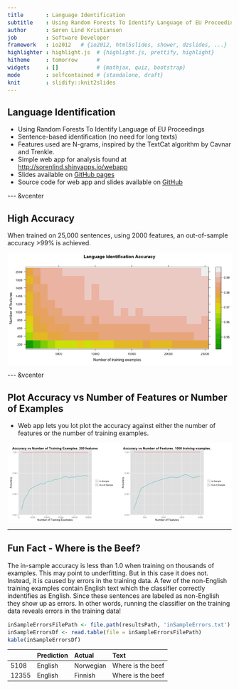 ```yaml
---
title       : Language Identification 
subtitle    : Using Random Forests To Identify Language of EU Proceedings
author      : Søren Lind Kristiansen
job         : Software Developer
framework   : io2012   # {io2012, html5slides, shower, dzslides, ...}
highlighter : highlight.js  # {highlight.js, prettify, highlight}
hitheme     : tomorrow      # 
widgets     : []            # {mathjax, quiz, bootstrap}
mode        : selfcontained # {standalone, draft}
knit        : slidify::knit2slides
---
```

<style>
.title-slide {
  background-color: #EDEDFF;
}

.title-slide hgroup > h1, 
.title-slide hgroup > h2 {
  color: #222244;
}

</style>

## Language Identification 

* Using Random Forests To Identify Language of EU Proceedings
* Sentence-based identification (no need for long texts)
* Features used are N-grams, inspired by the TextCat algorithm by Cavnar and Trenkle.
* Simple web app for analysis found at http://sorenlind.shinyapps.io/webapp
* Slides available on [GitHub pages](http://sorenlind.github.io/DataProductsLanguageIdentificationSlides/)
* Source code for web app and slides available on [GitHub](https://github.com/sorenlind/DataProductsLanguageIdentification)

--- &vcenter

## High Accuracy

When trained on 25,000 sentences, using 2000 features, an out-of-sample accuracy >99% is achieved.

<img src="assets/fig/levelPlot-1.png" title="plot of chunk levelPlot" alt="plot of chunk levelPlot" style="display: block; margin: auto;" />

--- &vcenter

## Plot Accuracy vs Number of Features or Number of Examples

* Web app lets you lot plot the accuracy against either the number of features or the number of training examples.


<img src="assets/fig/ggplot-1.png" title="plot of chunk ggplot" alt="plot of chunk ggplot" style="display: block; margin: auto;" />


---

## Fun Fact - Where is the Beef?

The in-sample accuracy is less than 1.0 when training on thousands of examples. This may point to underfitting. But in this case it does not. Instead, it is caused by errors in the training data. A few of the non-English training examples contain English text which the classifier correctly indentifies as English. Since these sentences are labeled as non-English they show up as errors. In other words, running the classifier on the training data reveals errors in the training data!


```r
inSampleErrorsFilePath <- file.path(resultsPath, 'inSampleErrors.txt')
inSampleErrorsDf <- read.table(file = inSampleErrorsFilePath)
kable(inSampleErrorsDf)
```



|      |Prediction |Actual    |Text              |
|:-----|:----------|:---------|:-----------------|
|5108  |English    |Norwegian |Where is the beef |
|12355 |English    |Finnish   |Where is the beef |

